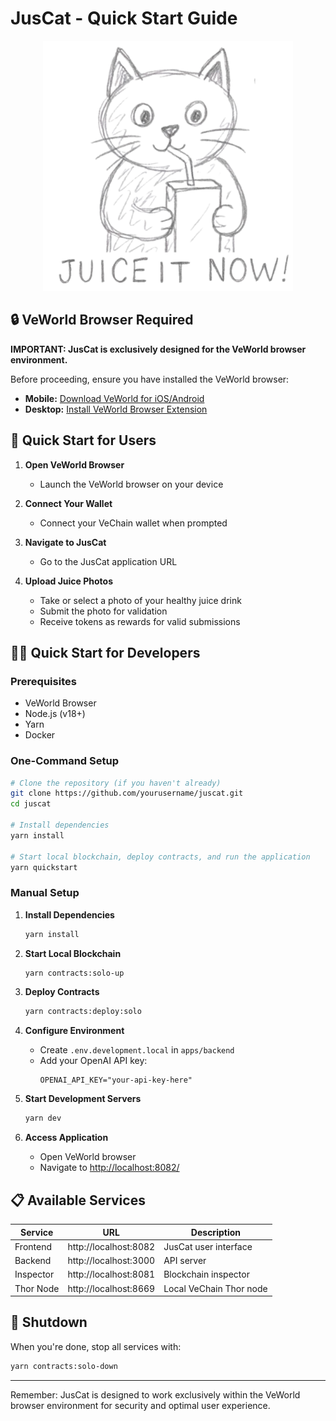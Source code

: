 # JusCat - Quick Start Guide

<p align="center">
  <img src="apps/frontend/public/juscat-banner.png" alt="JusCat Banner" width="400"/>
</p>

## 🔒 VeWorld Browser Required

**IMPORTANT: JusCat is exclusively designed for the VeWorld browser environment.**

Before proceeding, ensure you have installed the VeWorld browser:

- **Mobile:** [Download VeWorld for iOS/Android](https://www.veworld.net/)
- **Desktop:** [Install VeWorld Browser Extension](https://chromewebstore.google.com/detail/veworld/ffondjhiilhjpmfakjbejdgbemolaaho)

## 🚀 Quick Start for Users

1. **Open VeWorld Browser**
   - Launch the VeWorld browser on your device

2. **Connect Your Wallet**
   - Connect your VeChain wallet when prompted

3. **Navigate to JusCat**
   - Go to the JusCat application URL

4. **Upload Juice Photos**
   - Take or select a photo of your healthy juice drink
   - Submit the photo for validation
   - Receive tokens as rewards for valid submissions

## 👨‍💻 Quick Start for Developers

### Prerequisites

- VeWorld Browser
- Node.js (v18+)
- Yarn
- Docker

### One-Command Setup

```bash
# Clone the repository (if you haven't already)
git clone https://github.com/yourusername/juscat.git
cd juscat

# Install dependencies
yarn install

# Start local blockchain, deploy contracts, and run the application
yarn quickstart
```

### Manual Setup

1. **Install Dependencies**
   ```bash
   yarn install
   ```

2. **Start Local Blockchain**
   ```bash
   yarn contracts:solo-up
   ```

3. **Deploy Contracts**
   ```bash
   yarn contracts:deploy:solo
   ```

4. **Configure Environment**
   - Create `.env.development.local` in `apps/backend`
   - Add your OpenAI API key:
     ```
     OPENAI_API_KEY="your-api-key-here"
     ```

5. **Start Development Servers**
   ```bash
   yarn dev
   ```

6. **Access Application**
   - Open VeWorld browser
   - Navigate to [http://localhost:8082/](http://localhost:8082/)

## 📋 Available Services

| Service | URL | Description |
|---------|-----|-------------|
| Frontend | http://localhost:8082 | JusCat user interface |
| Backend | http://localhost:3000 | API server |
| Inspector | http://localhost:8081 | Blockchain inspector |
| Thor Node | http://localhost:8669 | Local VeChain Thor node |

## 🛑 Shutdown

When you're done, stop all services with:

```bash
yarn contracts:solo-down
```

---

Remember: JusCat is designed to work exclusively within the VeWorld browser environment for security and optimal user experience.